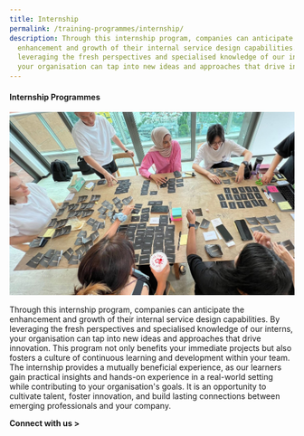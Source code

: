 ```yaml
---
title: Internship
permalink: /training-programmes/internship/
description: Through this internship program, companies can anticipate the
  enhancement and growth of their internal service design capabilities. By
  leveraging the fresh perspectives and specialised knowledge of our interns,
  your organisation can tap into new ideas and approaches that drive innovation.
---
```

#### **Internship Programmes** 

![](/images/Programmes/programmes_internship.jpg)

Through this internship program, companies can anticipate the enhancement and growth of their internal service design capabilities. By leveraging the fresh perspectives and specialised knowledge of our interns, your organisation can tap into new ideas and approaches that drive innovation. This program not only benefits your immediate projects but also fosters a culture of continuous learning and development within your team. The internship provides a mutually beneficial experience, as our learners gain practical insights and hands-on experience in a real-world setting while contributing to your organisation's goals. It is an opportunity to cultivate talent, foster innovation, and build lasting connections between emerging professionals and your company. 

**Connect with us >**